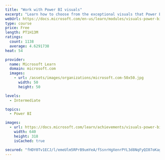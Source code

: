 ```yaml
---
title: "Work with Power BI visuals"
excerpt: "Learn how to choose from the exceptional visuals that Power BI makes available to you. Formatting visuals will direct the user’s attention to exactly where you want it, while helping to make the visual easier to read and interpret. You will also learn about how to use key performance indicators (KPIs)."
webUrl: https://docs.microsoft.com/en-us/learn/modules/visuals-power-bi/
type: course
price: Free
length: PT1H13M
ratings:
  count: 1138
  average: 4.6291738
heat: 54

provider:
  name: Microsoft Learn
  domain: microsoft.com
  images:
    - url: /assets/images/organizations/microsoft.com-50x50.jpg
      width: 50
      height: 50

levels:
  - Intermediate

topics:
  - Power BI

images:
  - url: https://docs.microsoft.com/learn/achievements/visuals-power-bi-social.png
    width: 640
    height: 318
    isCached: true

secured: "fHDY0Tv1ECJ/l/emeUlm5RPrB9umYeA/fSsnrHgXenrPYL3d8NqFyQI07oKaghHPROgkPG3zXCuIN2drep9dJwI/TzbeTjDh0NssA5TYageGvTH8lN2OQWduY8cOtT0bz4bSTeGM14kUwsHuSWTbwjKvuZjLf9S29jRcZNqL5TOMsd7zLDBTgik+vWaHDHynNjOhWujhlnTR/9ghXATNvI8gdpRodvLMzbtiA7UJD6xwE6CEwCNzIkROlWu2Cb0g4lNzxWS8c6u6TapQTtrl1Cmm9AIofCDvdaE/wCAIJ8TnA/IEZFNif02nhbrFODD7TnTeXzhLX7xd8bjkKQtQRvtX/JoN52ySxIu3gzW/2GGvjHnjECND4TTUR0v76Ymwj3f1LfkQcpXKmklaMBReK3UxHbCTYx0L1f8QeM5EkbQ=;LEO3Fp4di+d194Jv0LfOtw=="
---
```


